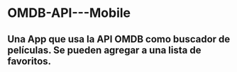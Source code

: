 # OMDB-API---Mobile

## Una App que usa la API OMDB como buscador de películas. Se pueden agregar a una lista de favoritos.

